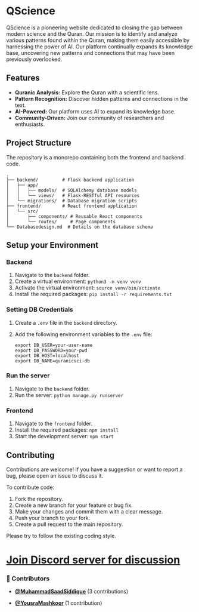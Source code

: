 <!-- DO NOT REMOVE - contributor_list:data:start:["MuhammadSaadSiddique", "YousraMashkoor"]:end -->

# QScience

QScience is a pioneering website dedicated to closing the gap between modern science and the Quran. Our mission is to identify and analyze various patterns found within the Quran, making them easily accessible by harnessing the power of AI. Our platform continually expands its knowledge base, uncovering new patterns and connections that may have been previously overlooked.

## Features

*   **Quranic Analysis:** Explore the Quran with a scientific lens.
*   **Pattern Recognition:** Discover hidden patterns and connections in the text.
*   **AI-Powered:** Our platform uses AI to expand its knowledge base.
*   **Community-Driven:** Join our community of researchers and enthusiasts.

## Project Structure

The repository is a monorepo containing both the frontend and backend code.

```
.
├── backend/         # Flask backend application
│   ├── app/
│   │   ├── models/  # SQLAlchemy database models
│   │   └── views/   # Flask-RESTful API resources
│   └── migrations/  # Database migration scripts
├── frontend/        # React frontend application
│   └── src/
│       ├── components/ # Reusable React components
│       └── routes/     # Page components
└── Databasedesign.md  # Details on the database schema
```

## Setup your Environment

### Backend

1.  Navigate to the `backend` folder.
2.  Create a virtual environment: `python3 -m venv venv`
3.  Activate the virtual environment: `source venv/bin/activate`
4.  Install the required packages: `pip install -r requirements.txt`

### Setting DB Credentials

1.  Create a `.env` file in the `backend` directory.
2.  Add the following environment variables to the `.env` file:

    ```
    export DB_USER=your-user-name
    export DB_PASSWORD=your-pwd
    export DB_HOST=localhost
    export DB_NAME=quranicsci-db
    ```

### Run the server

1.  Navigate to the `backend` folder.
2.  Run the server: `python manage.py runserver`

### Frontend

1.  Navigate to the `frontend` folder.
2.  Install the required packages: `npm install`
3.  Start the development server: `npm start`

## Contributing

Contributions are welcome! If you have a suggestion or want to report a bug, please open an issue to discuss it.

To contribute code:
1.  Fork the repository.
2.  Create a new branch for your feature or bug fix.
3.  Make your changes and commit them with a clear message.
4.  Push your branch to your fork.
5.  Create a pull request to the main repository.

Please try to follow the existing coding style.

# [Join Discord server for discussion](https://discord.gg/kWJjnFW3eK)

<!-- prettier-ignore-start -->
<!-- DO NOT REMOVE - contributor_list:start -->
### 👥 Contributors


- **[@MuhammadSaadSiddique](https://github.com/MuhammadSaadSiddique)** (3 contributions)

- **[@YousraMashkoor](https://github.com/YousraMashkoor)** (1 contribution)

<!-- DO NOT REMOVE - contributor_list:end -->
<!-- prettier-ignore-end -->